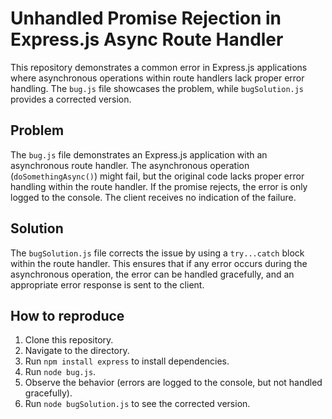 # Unhandled Promise Rejection in Express.js Async Route Handler

This repository demonstrates a common error in Express.js applications where asynchronous operations within route handlers lack proper error handling.  The `bug.js` file showcases the problem, while `bugSolution.js` provides a corrected version.

## Problem

The `bug.js` file demonstrates an Express.js application with an asynchronous route handler.  The asynchronous operation (`doSomethingAsync()`) might fail, but the original code lacks proper error handling within the route handler.  If the promise rejects, the error is only logged to the console.  The client receives no indication of the failure.

## Solution

The `bugSolution.js` file corrects the issue by using a `try...catch` block within the route handler. This ensures that if any error occurs during the asynchronous operation, the error can be handled gracefully, and an appropriate error response is sent to the client.

## How to reproduce

1. Clone this repository.
2. Navigate to the directory.
3. Run `npm install express` to install dependencies.
4. Run `node bug.js`.
5. Observe the behavior (errors are logged to the console, but not handled gracefully).
6. Run `node bugSolution.js` to see the corrected version.